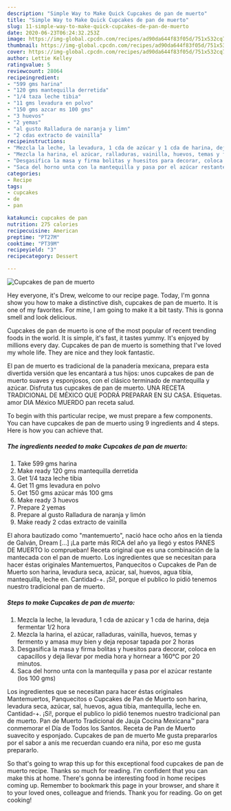 ```yaml
---
description: "Simple Way to Make Quick Cupcakes de pan de muerto"
title: "Simple Way to Make Quick Cupcakes de pan de muerto"
slug: 11-simple-way-to-make-quick-cupcakes-de-pan-de-muerto
date: 2020-06-23T06:24:32.253Z
image: https://img-global.cpcdn.com/recipes/ad90da644f83f05d/751x532cq70/cupcakes-de-pan-de-muerto-foto-principal.jpg
thumbnail: https://img-global.cpcdn.com/recipes/ad90da644f83f05d/751x532cq70/cupcakes-de-pan-de-muerto-foto-principal.jpg
cover: https://img-global.cpcdn.com/recipes/ad90da644f83f05d/751x532cq70/cupcakes-de-pan-de-muerto-foto-principal.jpg
author: Lettie Kelley
ratingvalue: 5
reviewcount: 28064
recipeingredient:
- "599 gms harina"
- "120 gms mantequilla derretida"
- "1/4 taza leche tibia"
- "11 gms levadura en polvo"
- "150 gms azcar ms 100 gms"
- "3 huevos"
- "2 yemas"
- "al gusto Ralladura de naranja y limn"
- "2 cdas extracto de vainilla"
recipeinstructions:
- "Mezcla la leche, la levadura, 1 cda de azúcar y 1 cda de harina, deja fermentar 1/2 hora"
- "Mezcla la harina, el azúcar, ralladuras, vainilla, huevos, temas y fermento y amasa muy bien y deja reposar tapada por 2 horas"
- "Desgasifica la masa y firma bolitas y huesitos para decorar, coloca en capacillos y deja llevar por media hora y hornear a 160°C por 20 minutos."
- "Saca del horno unta con la mantequilla y pasa por el azúcar restante (los 100 gms)"
categories:
- Recipe
tags:
- cupcakes
- de
- pan

katakunci: cupcakes de pan 
nutrition: 275 calories
recipecuisine: American
preptime: "PT27M"
cooktime: "PT39M"
recipeyield: "3"
recipecategory: Dessert

---
```



![Cupcakes de pan de muerto](https://img-global.cpcdn.com/recipes/ad90da644f83f05d/751x532cq70/cupcakes-de-pan-de-muerto-foto-principal.jpg)

Hey everyone, it's Drew, welcome to our recipe page. Today, I'm gonna show you how to make a distinctive dish, cupcakes de pan de muerto. It is one of my favorites. For mine, I am going to make it a bit tasty. This is gonna smell and look delicious.

Cupcakes de pan de muerto is one of the most popular of recent trending foods in the world. It is simple, it's fast, it tastes yummy. It's enjoyed by millions every day. Cupcakes de pan de muerto is something that I've loved my whole life. They are nice and they look fantastic.

El pan de muerto es tradicional de la panadería mexicana, prepara esta divertida versión que les encantará a tus hijos: unos cupcakes de pan de muerto suaves y esponjosos, con el clásico terminado de mantequilla y azúcar. Disfruta tus cupcakes de pan de muerto. UNA RECETA TRADICIONAL DE MÉXICO QUE PODRÁ PREPARAR EN SU CASA. Etiquetas. amor DIA México MUERDO pan receta salud.


To begin with this particular recipe, we must prepare a few components. You can have cupcakes de pan de muerto using 9 ingredients and 4 steps. Here is how you can achieve that.

<!--inarticleads1-->

##### The ingredients needed to make Cupcakes de pan de muerto:

1. Take 599 gms harina
1. Make ready 120 gms mantequilla derretida
1. Get 1/4 taza leche tibia
1. Get 11 gms levadura en polvo
1. Get 150 gms azúcar más 100 gms
1. Make ready 3 huevos
1. Prepare 2 yemas
1. Prepare al gusto Ralladura de naranja y limón
1. Make ready 2 cdas extracto de vainilla


El ahora bautizado como &#34;mantemuerto&#34;, nació hace ocho años en la tienda de Galván, Dream […] ¡La parte más RICA del año ya llegó y estos PANES DE MUERTO lo comprueban! Receta original que es una combinación de la mantecada con el pan de muerto. Los ingredientes que se necesitan para hacer éstas originales Mantemuertos, Panquecitos o Cupcakes de Pan de Muerto son harina, levadura seca, azúcar, sal, huevos, agua tibia, mantequilla, leche en. Cantidad-+. ¡Sí!, porque el publico lo pidió tenemos nuestro tradicional pan de muerto. 

<!--inarticleads2-->

##### Steps to make Cupcakes de pan de muerto:

1. Mezcla la leche, la levadura, 1 cda de azúcar y 1 cda de harina, deja fermentar 1/2 hora
1. Mezcla la harina, el azúcar, ralladuras, vainilla, huevos, temas y fermento y amasa muy bien y deja reposar tapada por 2 horas
1. Desgasifica la masa y firma bolitas y huesitos para decorar, coloca en capacillos y deja llevar por media hora y hornear a 160°C por 20 minutos.
1. Saca del horno unta con la mantequilla y pasa por el azúcar restante (los 100 gms)


Los ingredientes que se necesitan para hacer éstas originales Mantemuertos, Panquecitos o Cupcakes de Pan de Muerto son harina, levadura seca, azúcar, sal, huevos, agua tibia, mantequilla, leche en. Cantidad-+. ¡Sí!, porque el publico lo pidió tenemos nuestro tradicional pan de muerto. Pan de Muerto Tradicional de Jauja Cocina Mexicana™ para conmemorar el Día de Todos los Santos. Receta de Pan de Muerto suavecito y esponjado. Cupcakes de pan de muerto Me gusta prepararlos por el sabor a anís me recuerdan cuando era niña, por eso me gusta prepararlo. 

So that's going to wrap this up for this exceptional food cupcakes de pan de muerto recipe. Thanks so much for reading. I'm confident that you can make this at home. There's gonna be interesting food in home recipes coming up. Remember to bookmark this page in your browser, and share it to your loved ones, colleague and friends. Thank you for reading. Go on get cooking!
